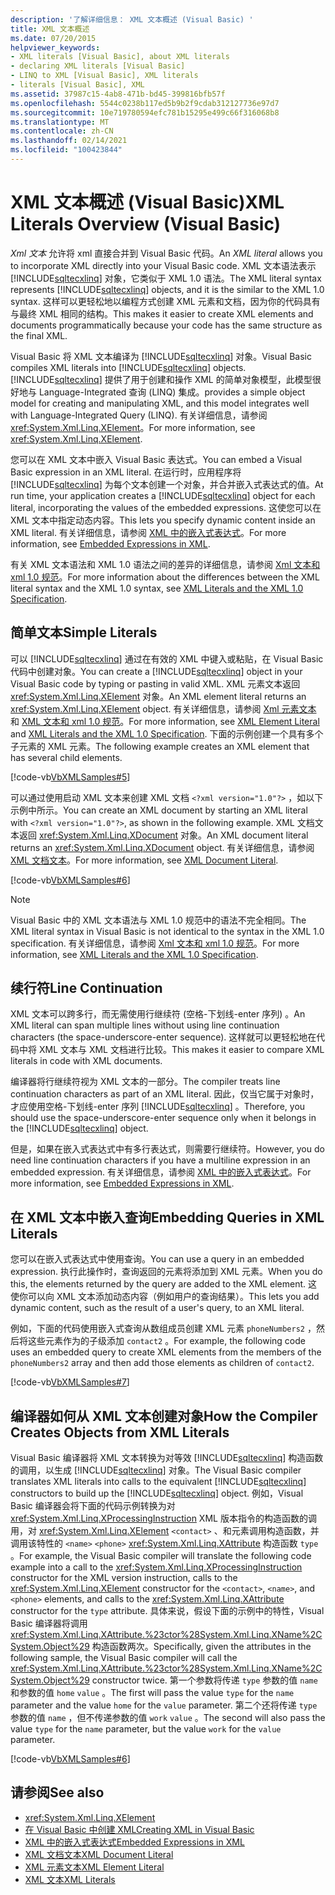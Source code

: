 ```yaml
---
description: '了解详细信息： XML 文本概述 (Visual Basic) '
title: XML 文本概述
ms.date: 07/20/2015
helpviewer_keywords:
- XML literals [Visual Basic], about XML literals
- declaring XML literals [Visual Basic]
- LINQ to XML [Visual Basic], XML literals
- literals [Visual Basic], XML
ms.assetid: 37987c15-4ab8-471b-bd45-399816bfb57f
ms.openlocfilehash: 5544c0238b117ed5b9b2f9cdab312127736e97d7
ms.sourcegitcommit: 10e719780594efc781b15295e499c66f316068b8
ms.translationtype: MT
ms.contentlocale: zh-CN
ms.lasthandoff: 02/14/2021
ms.locfileid: "100423844"
---
```

# <a name="xml-literals-overview-visual-basic"></a><span data-ttu-id="24dc8-103">XML 文本概述 (Visual Basic)</span><span class="sxs-lookup"><span data-stu-id="24dc8-103">XML Literals Overview (Visual Basic)</span></span>

<span data-ttu-id="24dc8-104">*Xml 文本* 允许将 xml 直接合并到 Visual Basic 代码。</span><span class="sxs-lookup"><span data-stu-id="24dc8-104">An *XML literal* allows you to incorporate XML directly into your Visual Basic code.</span></span> <span data-ttu-id="24dc8-105">XML 文本语法表示 [!INCLUDE[sqltecxlinq](~/includes/sqltecxlinq-md.md)] 对象，它类似于 XML 1.0 语法。</span><span class="sxs-lookup"><span data-stu-id="24dc8-105">The XML literal syntax represents [!INCLUDE[sqltecxlinq](~/includes/sqltecxlinq-md.md)] objects, and it is the similar to the XML 1.0 syntax.</span></span> <span data-ttu-id="24dc8-106">这样可以更轻松地以编程方式创建 XML 元素和文档，因为你的代码具有与最终 XML 相同的结构。</span><span class="sxs-lookup"><span data-stu-id="24dc8-106">This makes it easier to create XML elements and documents programmatically because your code has the same structure as the final XML.</span></span>  
  
 <span data-ttu-id="24dc8-107">Visual Basic 将 XML 文本编译为 [!INCLUDE[sqltecxlinq](~/includes/sqltecxlinq-md.md)] 对象。</span><span class="sxs-lookup"><span data-stu-id="24dc8-107">Visual Basic compiles XML literals into [!INCLUDE[sqltecxlinq](~/includes/sqltecxlinq-md.md)] objects.</span></span> [!INCLUDE[sqltecxlinq](~/includes/sqltecxlinq-md.md)] <span data-ttu-id="24dc8-108">提供了用于创建和操作 XML 的简单对象模型，此模型很好地与 Language-Integrated 查询 (LINQ) 集成。</span><span class="sxs-lookup"><span data-stu-id="24dc8-108">provides a simple object model for creating and manipulating XML, and this model integrates well with Language-Integrated Query (LINQ).</span></span> <span data-ttu-id="24dc8-109">有关详细信息，请参阅 <xref:System.Xml.Linq.XElement>。</span><span class="sxs-lookup"><span data-stu-id="24dc8-109">For more information, see <xref:System.Xml.Linq.XElement>.</span></span>  
  
 <span data-ttu-id="24dc8-110">您可以在 XML 文本中嵌入 Visual Basic 表达式。</span><span class="sxs-lookup"><span data-stu-id="24dc8-110">You can embed a Visual Basic expression in an XML literal.</span></span> <span data-ttu-id="24dc8-111">在运行时，应用程序将 [!INCLUDE[sqltecxlinq](~/includes/sqltecxlinq-md.md)] 为每个文本创建一个对象，并合并嵌入式表达式的值。</span><span class="sxs-lookup"><span data-stu-id="24dc8-111">At run time, your application creates a [!INCLUDE[sqltecxlinq](~/includes/sqltecxlinq-md.md)] object for each literal, incorporating the values of the embedded expressions.</span></span> <span data-ttu-id="24dc8-112">这使您可以在 XML 文本中指定动态内容。</span><span class="sxs-lookup"><span data-stu-id="24dc8-112">This lets you specify dynamic content inside an XML literal.</span></span> <span data-ttu-id="24dc8-113">有关详细信息，请参阅 [XML 中的嵌入式表达式](embedded-expressions-in-xml.md)。</span><span class="sxs-lookup"><span data-stu-id="24dc8-113">For more information, see [Embedded Expressions in XML](embedded-expressions-in-xml.md).</span></span>  
  
 <span data-ttu-id="24dc8-114">有关 XML 文本语法和 XML 1.0 语法之间的差异的详细信息，请参阅 [Xml 文本和 xml 1.0 规范](xml-literals-and-the-xml-1-0-specification.md)。</span><span class="sxs-lookup"><span data-stu-id="24dc8-114">For more information about the differences between the XML literal syntax and the XML 1.0 syntax, see [XML Literals and the XML 1.0 Specification](xml-literals-and-the-xml-1-0-specification.md).</span></span>  
  
## <a name="simple-literals"></a><span data-ttu-id="24dc8-115">简单文本</span><span class="sxs-lookup"><span data-stu-id="24dc8-115">Simple Literals</span></span>  

 <span data-ttu-id="24dc8-116">可以 [!INCLUDE[sqltecxlinq](~/includes/sqltecxlinq-md.md)] 通过在有效的 XML 中键入或粘贴，在 Visual Basic 代码中创建对象。</span><span class="sxs-lookup"><span data-stu-id="24dc8-116">You can create a [!INCLUDE[sqltecxlinq](~/includes/sqltecxlinq-md.md)] object in your Visual Basic code by typing or pasting in valid XML.</span></span> <span data-ttu-id="24dc8-117">XML 元素文本返回 <xref:System.Xml.Linq.XElement> 对象。</span><span class="sxs-lookup"><span data-stu-id="24dc8-117">An XML element literal returns an <xref:System.Xml.Linq.XElement> object.</span></span> <span data-ttu-id="24dc8-118">有关详细信息，请参阅 [Xml 元素文本](../../../language-reference/xml-literals/xml-element-literal.md) 和 [XML 文本和 xml 1.0 规范](xml-literals-and-the-xml-1-0-specification.md)。</span><span class="sxs-lookup"><span data-stu-id="24dc8-118">For more information, see [XML Element Literal](../../../language-reference/xml-literals/xml-element-literal.md) and [XML Literals and the XML 1.0 Specification](xml-literals-and-the-xml-1-0-specification.md).</span></span> <span data-ttu-id="24dc8-119">下面的示例创建一个具有多个子元素的 XML 元素。</span><span class="sxs-lookup"><span data-stu-id="24dc8-119">The following example creates an XML element that has several child elements.</span></span>  
  
 [!code-vb[VbXMLSamples#5](~/samples/snippets/visualbasic/VS_Snippets_VBCSharp/VbXMLSamples/VB/XMLSamples2.vb#5)]  
  
 <span data-ttu-id="24dc8-120">可以通过使用启动 XML 文本来创建 XML 文档 `<?xml version="1.0"?>` ，如以下示例中所示。</span><span class="sxs-lookup"><span data-stu-id="24dc8-120">You can create an XML document by starting an XML literal with `<?xml version="1.0"?>`, as shown in the following example.</span></span> <span data-ttu-id="24dc8-121">XML 文档文本返回 <xref:System.Xml.Linq.XDocument> 对象。</span><span class="sxs-lookup"><span data-stu-id="24dc8-121">An XML document literal returns an <xref:System.Xml.Linq.XDocument> object.</span></span> <span data-ttu-id="24dc8-122">有关详细信息，请参阅 [XML 文档文本](../../../language-reference/xml-literals/xml-document-literal.md)。</span><span class="sxs-lookup"><span data-stu-id="24dc8-122">For more information, see [XML Document Literal](../../../language-reference/xml-literals/xml-document-literal.md).</span></span>  
  
 [!code-vb[VbXMLSamples#6](~/samples/snippets/visualbasic/VS_Snippets_VBCSharp/VbXMLSamples/VB/XMLSamples2.vb#6)]  
  
> [!NOTE]
> <span data-ttu-id="24dc8-123">Visual Basic 中的 XML 文本语法与 XML 1.0 规范中的语法不完全相同。</span><span class="sxs-lookup"><span data-stu-id="24dc8-123">The XML literal syntax in Visual Basic is not identical to the syntax in the XML 1.0 specification.</span></span> <span data-ttu-id="24dc8-124">有关详细信息，请参阅 [Xml 文本和 xml 1.0 规范](xml-literals-and-the-xml-1-0-specification.md)。</span><span class="sxs-lookup"><span data-stu-id="24dc8-124">For more information, see [XML Literals and the XML 1.0 Specification](xml-literals-and-the-xml-1-0-specification.md).</span></span>  
  
## <a name="line-continuation"></a><span data-ttu-id="24dc8-125">续行符</span><span class="sxs-lookup"><span data-stu-id="24dc8-125">Line Continuation</span></span>  

 <span data-ttu-id="24dc8-126">XML 文本可以跨多行，而无需使用行继续符 (空格-下划线-enter 序列) 。</span><span class="sxs-lookup"><span data-stu-id="24dc8-126">An XML literal can span multiple lines without using line continuation characters (the space-underscore-enter sequence).</span></span> <span data-ttu-id="24dc8-127">这样就可以更轻松地在代码中将 XML 文本与 XML 文档进行比较。</span><span class="sxs-lookup"><span data-stu-id="24dc8-127">This makes it easier to compare XML literals in code with XML documents.</span></span>  
  
 <span data-ttu-id="24dc8-128">编译器将行继续符视为 XML 文本的一部分。</span><span class="sxs-lookup"><span data-stu-id="24dc8-128">The compiler treats line continuation characters as part of an XML literal.</span></span> <span data-ttu-id="24dc8-129">因此，仅当它属于对象时，才应使用空格-下划线-enter 序列 [!INCLUDE[sqltecxlinq](~/includes/sqltecxlinq-md.md)] 。</span><span class="sxs-lookup"><span data-stu-id="24dc8-129">Therefore, you should use the space-underscore-enter sequence only when it belongs in the [!INCLUDE[sqltecxlinq](~/includes/sqltecxlinq-md.md)] object.</span></span>  
  
 <span data-ttu-id="24dc8-130">但是，如果在嵌入式表达式中有多行表达式，则需要行继续符。</span><span class="sxs-lookup"><span data-stu-id="24dc8-130">However, you do need line continuation characters if you have a multiline expression in an embedded expression.</span></span> <span data-ttu-id="24dc8-131">有关详细信息，请参阅 [XML 中的嵌入式表达式](embedded-expressions-in-xml.md)。</span><span class="sxs-lookup"><span data-stu-id="24dc8-131">For more information, see [Embedded Expressions in XML](embedded-expressions-in-xml.md).</span></span>  
  
## <a name="embedding-queries-in-xml-literals"></a><span data-ttu-id="24dc8-132">在 XML 文本中嵌入查询</span><span class="sxs-lookup"><span data-stu-id="24dc8-132">Embedding Queries in XML Literals</span></span>  

 <span data-ttu-id="24dc8-133">您可以在嵌入式表达式中使用查询。</span><span class="sxs-lookup"><span data-stu-id="24dc8-133">You can use a query in an embedded expression.</span></span> <span data-ttu-id="24dc8-134">执行此操作时，查询返回的元素将添加到 XML 元素。</span><span class="sxs-lookup"><span data-stu-id="24dc8-134">When you do this, the elements returned by the query are added to the XML element.</span></span> <span data-ttu-id="24dc8-135">这使你可以向 XML 文本添加动态内容（例如用户的查询结果）。</span><span class="sxs-lookup"><span data-stu-id="24dc8-135">This lets you add dynamic content, such as the result of a user's query, to an XML literal.</span></span>  
  
 <span data-ttu-id="24dc8-136">例如，下面的代码使用嵌入式查询从数组成员创建 XML 元素 `phoneNumbers2` ，然后将这些元素作为的子级添加 `contact2` 。</span><span class="sxs-lookup"><span data-stu-id="24dc8-136">For example, the following code uses an embedded query to create XML elements from the members of the `phoneNumbers2` array and then add those elements as children of `contact2`.</span></span>  
  
 [!code-vb[VbXMLSamples#7](~/samples/snippets/visualbasic/VS_Snippets_VBCSharp/VbXMLSamples/VB/XMLSamples2.vb#7)]  
  
## <a name="how-the-compiler-creates-objects-from-xml-literals"></a><span data-ttu-id="24dc8-137">编译器如何从 XML 文本创建对象</span><span class="sxs-lookup"><span data-stu-id="24dc8-137">How the Compiler Creates Objects from XML Literals</span></span>  

 <span data-ttu-id="24dc8-138">Visual Basic 编译器将 XML 文本转换为对等效 [!INCLUDE[sqltecxlinq](~/includes/sqltecxlinq-md.md)] 构造函数的调用，以生成 [!INCLUDE[sqltecxlinq](~/includes/sqltecxlinq-md.md)] 对象。</span><span class="sxs-lookup"><span data-stu-id="24dc8-138">The Visual Basic compiler translates XML literals into calls to the equivalent [!INCLUDE[sqltecxlinq](~/includes/sqltecxlinq-md.md)] constructors to build up the [!INCLUDE[sqltecxlinq](~/includes/sqltecxlinq-md.md)] object.</span></span> <span data-ttu-id="24dc8-139">例如，Visual Basic 编译器会将下面的代码示例转换为对 <xref:System.Xml.Linq.XProcessingInstruction> XML 版本指令的构造函数的调用，对 <xref:System.Xml.Linq.XElement> `<contact>` 、和元素调用构造函数，并调用该特性的 `<name>` `<phone>` <xref:System.Xml.Linq.XAttribute> 构造函数 `type` 。</span><span class="sxs-lookup"><span data-stu-id="24dc8-139">For example, the Visual Basic compiler will translate the following code example into a call to the <xref:System.Xml.Linq.XProcessingInstruction> constructor for the XML version instruction, calls to the <xref:System.Xml.Linq.XElement> constructor for the `<contact>`, `<name>`, and `<phone>` elements, and calls to the <xref:System.Xml.Linq.XAttribute> constructor for the `type` attribute.</span></span> <span data-ttu-id="24dc8-140">具体来说，假设下面的示例中的特性，Visual Basic 编译器将调用 <xref:System.Xml.Linq.XAttribute.%23ctor%28System.Xml.Linq.XName%2CSystem.Object%29> 构造函数两次。</span><span class="sxs-lookup"><span data-stu-id="24dc8-140">Specifically, given the attributes in the following sample, the Visual Basic compiler will call the <xref:System.Xml.Linq.XAttribute.%23ctor%28System.Xml.Linq.XName%2CSystem.Object%29> constructor twice.</span></span> <span data-ttu-id="24dc8-141">第一个参数将传递 `type` 参数的值 `name` 和参数的值 `home` `value` 。</span><span class="sxs-lookup"><span data-stu-id="24dc8-141">The first will pass the value `type` for the `name` parameter and the value `home` for the `value` parameter.</span></span> <span data-ttu-id="24dc8-142">第二个还将传递 `type` 参数的值 `name` ，但不传递参数的值 `work` `value` 。</span><span class="sxs-lookup"><span data-stu-id="24dc8-142">The second will also pass the value `type` for the `name` parameter, but the value `work` for the `value` parameter.</span></span>  
  
 [!code-vb[VbXMLSamples#6](~/samples/snippets/visualbasic/VS_Snippets_VBCSharp/VbXMLSamples/VB/XMLSamples2.vb#6)]  
  
## <a name="see-also"></a><span data-ttu-id="24dc8-143">请参阅</span><span class="sxs-lookup"><span data-stu-id="24dc8-143">See also</span></span>

- <xref:System.Xml.Linq.XElement>
- [<span data-ttu-id="24dc8-144">在 Visual Basic 中创建 XML</span><span class="sxs-lookup"><span data-stu-id="24dc8-144">Creating XML in Visual Basic</span></span>](creating-xml.md)
- [<span data-ttu-id="24dc8-145">XML 中的嵌入式表达式</span><span class="sxs-lookup"><span data-stu-id="24dc8-145">Embedded Expressions in XML</span></span>](embedded-expressions-in-xml.md)
- [<span data-ttu-id="24dc8-146">XML 文档文本</span><span class="sxs-lookup"><span data-stu-id="24dc8-146">XML Document Literal</span></span>](../../../language-reference/xml-literals/xml-document-literal.md)
- [<span data-ttu-id="24dc8-147">XML 元素文本</span><span class="sxs-lookup"><span data-stu-id="24dc8-147">XML Element Literal</span></span>](../../../language-reference/xml-literals/xml-element-literal.md)
- [<span data-ttu-id="24dc8-148">XML 文本</span><span class="sxs-lookup"><span data-stu-id="24dc8-148">XML Literals</span></span>](../../../language-reference/xml-literals/index.md)
